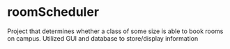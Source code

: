 # roomScheduler
Project that determines whether a class of some size is able to book rooms on campus. Utilized GUI and database to store/display information

